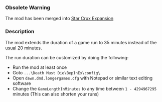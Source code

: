 ﻿### Obsolete Warning
The mod has been merged into [Star Crux Expansion](../StarCruxExpansion/readme.md)

### Description
The mod extends the duration of a game run to 35 minutes instead of the usual 20 minutes.

The run duration can be customized by doing the following:
- Run the mod at least once
- Goto `...\Death Must Die\BepInEx\config\`
- Open `dawn.dmd.longergames.cfg` with Notepad or similar text editing software
- Change the `GameLengthInMinutes` to any time between `1 - 4294967295` minutes (This can also shorten your runs)
